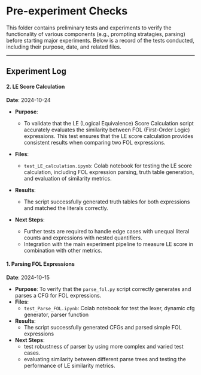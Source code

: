 # Pre-experiment Checks

This folder contains preliminary tests and experiments to verify the functionality of various components (e.g., prompting stratagies, parsing) before starting major experiments. Below is a record of the tests conducted, including their purpose, date, and related files.

---

## Experiment Log

#### 2. LE Score Calculation
**Date**: 2024-10-24  
- **Purpose**:  
  - To validate that the LE (Logical Equivalence) Score Calculation script accurately evaluates the similarity between FOL (First-Order Logic) expressions. This test ensures that the LE score calculation provides consistent results when comparing two FOL expressions.

- **Files**:
  - `test_LE_calculation.ipynb`: Colab notebook for testing the LE score calculation, including FOL expression parsing, truth table generation, and evaluation of similarity metrics.

- **Results**:
  - The script successfully generated truth tables for both expressions and matched the literals correctly.

- **Next Steps**:
  - Further tests are required to handle edge cases with unequal literal counts and expressions with nested quantifiers.
  - Integration with the main experiment pipeline to measure LE score in combination with other metrics.

#### 1. Parsing FOL Expressions
**Date**: 2024-10-15
- **Purpose**:  To verify that the `parse_fol.py` script correctly generates and parses a CFG for FOL expressions.
- **Files**: 
  - `test_Parse_FOL.ipynb`: Colab notebook for test the lexer, dynamic cfg generator, parser function 
- **Results**:
  - The script successfully generated CFGs and parsed simple FOL expressions  
- **Next Steps**:
  - test robustness of parser by using more complex and varied test cases.
  - evaluating similarity between different parse trees and testing the performance of LE similarity metrics.


